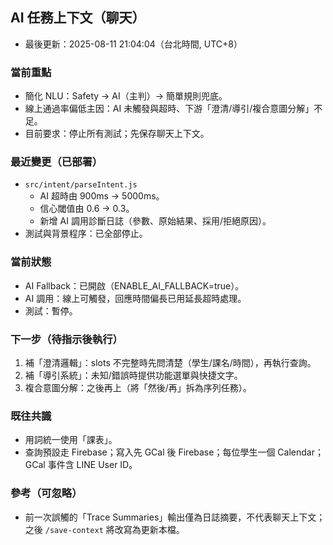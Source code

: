 ## AI 任務上下文（聊天）

- 最後更新：2025-08-11 21:04:04（台北時間, UTC+8）

### 當前重點
- 簡化 NLU：Safety → AI（主判）→ 簡單規則兜底。
- 線上通過率偏低主因：AI 未觸發與超時、下游「澄清/導引/複合意圖分解」不足。
- 目前要求：停止所有測試；先保存聊天上下文。

### 最近變更（已部署）
- `src/intent/parseIntent.js`
  - AI 超時由 900ms → 5000ms。
  - 信心閾值由 0.6 → 0.3。
  - 新增 AI 調用診斷日誌（參數、原始結果、採用/拒絕原因）。
- 測試與背景程序：已全部停止。

### 當前狀態
- AI Fallback：已開啟（ENABLE_AI_FALLBACK=true）。
- AI 調用：線上可觸發，回應時間偏長已用延長超時處理。
- 測試：暫停。

### 下一步（待指示後執行）
1) 補「澄清邏輯」：slots 不完整時先問清楚（學生/課名/時間），再執行查詢。
2) 補「導引系統」：未知/錯誤時提供功能選單與快捷文字。
3) 複合意圖分解：之後再上（將「然後/再」拆為序列任務）。

### 既往共識
- 用詞統一使用「課表」。
- 查詢預設走 Firebase；寫入先 GCal 後 Firebase；每位學生一個 Calendar；GCal 事件含 LINE User ID。

### 參考（可忽略）
- 前一次誤觸的「Trace Summaries」輸出僅為日誌摘要，不代表聊天上下文；之後 `/save-context` 將改寫為更新本檔。


